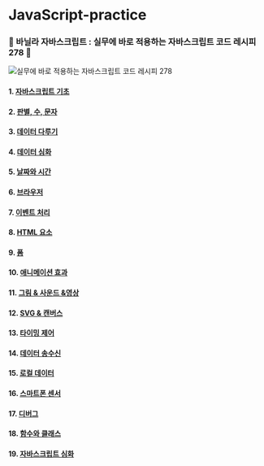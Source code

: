 # JavaScript-practice

### :book: 바닐라 자바스크립트 : 실무에 바로 적용하는 자바스크립트 코드 레시피 278 :book:

![실무에 바로 적용하는 자바스크립트 코드 레시피 278](https://user-images.githubusercontent.com/100753621/159085408-5b0bca90-f613-45c7-ace1-c69f73bdbe3a.jpg)

#### 1. [자바스크립트 기초]()

#### 2. [판별, 수, 문자]()

#### 3. [데이터 다루기]()

#### 4. [데이터 심화]()

#### 5. [날짜와 시간]()

#### 6. [브라우저]()

#### 7. [이벤트 처리]()

#### 8. [HTML 요소]()

#### 9. [폼]()

#### 10. [애니메이션 효과]()

#### 11. [그림 & 사운드 &영상]()

#### 12. [SVG & 캔버스]()

#### 13. [타이밍 제어]()

#### 14. [데이터 송수신]()

#### 15. [로컬 데이터]()

#### 16. [스마트폰 센서]()

#### 17. [디버그]()

#### 18. [함수와 클래스]()

#### 19. [자바스크립트 심화]()
